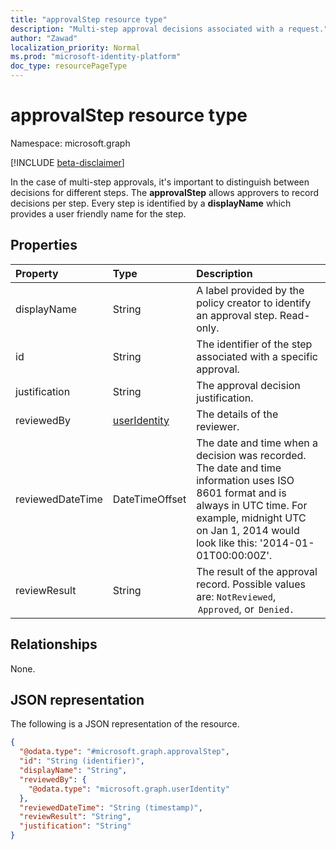 ```yaml
---
title: "approvalStep resource type"
description: "Multi-step approval decisions associated with a request."
author: "Zawad"
localization_priority: Normal
ms.prod: "microsoft-identity-platform"
doc_type: resourcePageType
---
```


# approvalStep resource type

Namespace: microsoft.graph

[!INCLUDE [beta-disclaimer](../../includes/beta-disclaimer.md)]

In the case of multi-step approvals, it's important to distinguish between decisions for different steps. The **approvalStep** allows approvers to record decisions per step. Every step is identified by a **displayName** which provides a user friendly name for the step. 

## Properties
|Property|Type|Description|
|:---|:---|:---|
|displayName|String|A label provided by the policy creator to identify an approval step. Read-only. |
|id|String|The identifier of the step associated with a specific approval. |
|justification|String|The approval decision justification. |
|reviewedBy|[userIdentity](../resources/useridentity.md)|The details of the reviewer. |
|reviewedDateTime|DateTimeOffset|The date and time when a decision was recorded. <br>The date and time information uses ISO 8601 format and is always in UTC time. For example, midnight UTC on Jan 1, 2014 would look like this: '2014-01-01T00:00:00Z'.|
|reviewResult|String|The result of the approval record. Possible values are: `NotReviewed`,  `Approved`, or  `Denied.` |

## Relationships
None.

## JSON representation
The following is a JSON representation of the resource.
<!-- {
  "blockType": "resource",
  "keyProperty": "id",
  "@odata.type": "microsoft.graph.approvalStep",
  "baseType": "",
  "openType": false
}
-->
``` json
{
  "@odata.type": "#microsoft.graph.approvalStep",
  "id": "String (identifier)",
  "displayName": "String",
  "reviewedBy": {
    "@odata.type": "microsoft.graph.userIdentity"
  },
  "reviewedDateTime": "String (timestamp)",
  "reviewResult": "String",
  "justification": "String"
}
```

